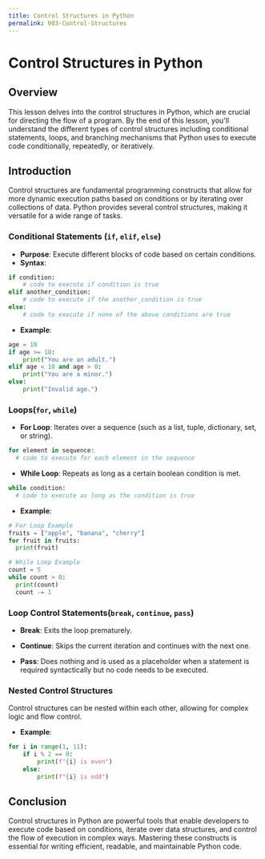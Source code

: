 ```yaml
---
title: Control Structures in Python
permalink: 003-Control-Structures
---
```


# Control Structures in Python

## Overview
This lesson delves into the control structures in Python, which are crucial for directing the flow of a program. By the end of this lesson, you'll understand the different types of control structures including conditional statements, loops, and branching mechanisms that Python uses to execute code conditionally, repeatedly, or iteratively.

## Introduction

Control structures are fundamental programming constructs that allow for more dynamic execution paths based on conditions or by iterating over collections of data. Python provides several control structures, making it versatile for a wide range of tasks.

### Conditional Statements (`if`, `elif`, `else`)

- **Purpose**: Execute different blocks of code based on certain conditions.
- **Syntax**:

```python
if condition:
    # code to execute if condition is true
elif another_condition:
    # code to execute if the another_condition is true
else:
    # code to execute if none of the above conditions are true
```

- **Example**:

```python
age = 18
if age >= 18:
    print("You are an adult.")
elif age < 18 and age > 0:
    print("You are a minor.")
else:
    print("Invalid age.")
```

### Loops(`for`, `while`)

- **For Loop**: Iterates over a sequence (such as a list, tuple, dictionary, set, or string).

```python
for element in sequence:
  # code to execute for each element in the sequence
```

- **While Loop**: Repeats as long as a certain boolean condition is met.

```python
while condition:
  # code to execute as long as the condition is true
```

- **Example**:

```python
# For Loop Example
fruits = ["apple", "banana", "cherry"]
for fruit in fruits:
  print(fruit)

# While Loop Example
count = 5
while count > 0:
  print(count)
  count -= 1
```

### Loop Control Statements(`break`, `continue`, `pass`)

- **Break**: Exits the loop prematurely.

- **Continue**: Skips the current iteration and continues with the next one.

- **Pass**: Does nothing and is used as a placeholder when a statement is required syntactically but no code needs to be executed.

### Nested Control Structures

Control structures can be nested within each other, allowing for complex logic and flow control.

- **Example**:

```python
for i in range(1, 11):
    if i % 2 == 0:
        print(f"{i} is even")
    else:
        print(f"{i} is odd")
```

## Conclusion

Control structures in Python are powerful tools that enable developers to execute code based on conditions, iterate over data structures, and control the flow of execution in complex ways. Mastering these constructs is essential for writing efficient, readable, and maintainable Python code.